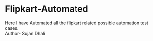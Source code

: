 # Flipkart-Automated
Here I have Automated all the flipkart related possible automation test cases. 
<br>
Author- Sujan Dhali
